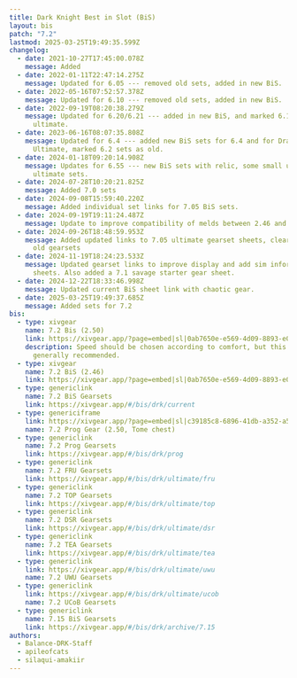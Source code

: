 ```yaml
---
title: Dark Knight Best in Slot (BiS)
layout: bis
patch: "7.2"
lastmod: 2025-03-25T19:49:35.599Z
changelog:
  - date: 2021-10-27T17:45:00.078Z
    message: Added
  - date: 2022-01-11T22:47:14.275Z
    message: Updated for 6.05 --- removed old sets, added in new BiS.
  - date: 2022-05-16T07:52:57.378Z
    message: Updated for 6.10 --- removed old sets, added in new BiS.
  - date: 2022-09-19T08:20:38.279Z
    message: Updated for 6.20/6.21 --- added in new BiS, and marked 6.1 sets as for
      ultimate.
  - date: 2023-06-16T08:07:35.808Z
    message: Updated for 6.4 --- added new BiS sets for 6.4 and for Dragonsong
      Ultimate, marked 6.2 sets as old.
  - date: 2024-01-18T09:20:14.908Z
    message: Updates for 6.55 --- new BiS sets with relic, some small updates to
      ultimate sets.
  - date: 2024-07-28T10:20:21.825Z
    message: Added 7.0 sets
  - date: 2024-09-08T15:59:40.220Z
    message: Added individual set links for 7.05 BiS sets.
  - date: 2024-09-19T19:11:24.487Z
    message: Update to improve compatibility of melds between 2.46 and 2.50
  - date: 2024-09-26T18:48:59.953Z
    message: Added updated links to 7.05 ultimate gearset sheets, cleared out some
      old gearsets
  - date: 2024-11-19T18:24:23.533Z
    message: Updated gearset links to improve display and add sim information to
      sheets. Also added a 7.1 savage starter gear sheet.
  - date: 2024-12-22T18:33:46.998Z
    message: Updated current BiS sheet link with chaotic gear.
  - date: 2025-03-25T19:49:37.685Z
    message: Added sets for 7.2
bis:
  - type: xivgear
    name: 7.2 Bis (2.50)
    link: https://xivgear.app/?page=embed|sl|0ab7650e-e569-4d09-8893-e081b2465c42&onlySetIndex=0
    description: Speed should be chosen according to comfort, but this set is
      generally recommended.
  - type: xivgear
    name: 7.2 BiS (2.46)
    link: https://xivgear.app/?page=embed|sl|0ab7650e-e569-4d09-8893-e081b2465c42&onlySetIndex=1
  - type: genericlink
    name: 7.2 BiS Gearsets
    link: https://xivgear.app/#/bis/drk/current
  - type: genericiframe
    link: https://xivgear.app/?page=embed|sl|c39185c8-6896-41db-a352-a504018ee598&onlySetIndex=0
    name: 7.2 Prog Gear (2.50, Tome chest)
  - type: genericlink
    name: 7.2 Prog Gearsets
    link: https://xivgear.app/#/bis/drk/prog
  - type: genericlink
    name: 7.2 FRU Gearsets
    link: https://xivgear.app/#/bis/drk/ultimate/fru
  - type: genericlink
    name: 7.2 TOP Gearsets
    link: https://xivgear.app/#/bis/drk/ultimate/top
  - type: genericlink
    name: 7.2 DSR Gearsets
    link: https://xivgear.app/#/bis/drk/ultimate/dsr
  - type: genericlink
    name: 7.2 TEA Gearsets
    link: https://xivgear.app/#/bis/drk/ultimate/tea
  - type: genericlink
    link: https://xivgear.app/#/bis/drk/ultimate/uwu
    name: 7.2 UWU Gearsets
  - type: genericlink
    link: https://xivgear.app/#/bis/drk/ultimate/ucob
    name: 7.2 UCoB Gearsets
  - type: genericlink
    name: 7.15 BiS Gearsets
    link: https://xivgear.app/#/bis/drk/archive/7.15
authors:
  - Balance-DRK-Staff
  - apileofcats
  - silaqui-amakiir
---
```

